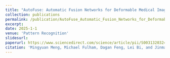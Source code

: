 ```yaml
---
title: "AutoFuse: Automatic Fusion Networks for Deformable Medical Image Registration"
collection: publications
permalink: /publication/AutoFuse_Automatic_Fusion_Networks_for_Deformable_Medical_Image_Registration
excerpt: 
date: 2025-1-1
venue: 'Pattern Recognition'
slidesurl: 
paperurl: https://www.sciencedirect.com/science/article/pii/S0031320324010896
citation: 'Mingyuan Meng, Michael Fulham, Dagan Feng, Lei Bi, and Jinman Kim. AutoFuse: Automatic Fusion Networks for Deformable Medical Image Registration. Pattern Recognition, vol. 161, p. 111338, 2025.'
---
```

